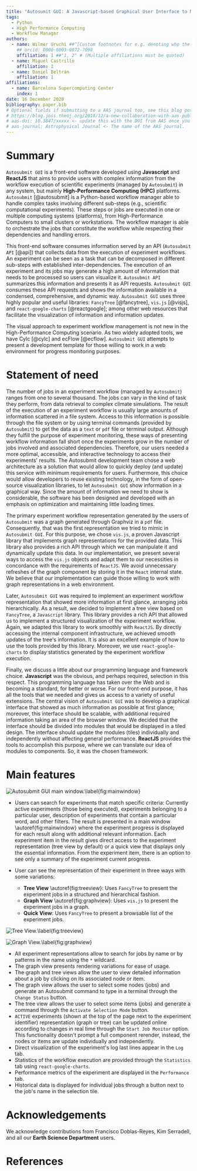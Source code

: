 ```yaml
---
title: "Autosumit GUI: A Javascript-based Graphical User Interface to Monitor Experiments Workflow Execution"
tags:
  - Python
  - High Performance Computing
  - Workflow Manager
authors:
  - name: Wilmer Uruchi ##^[Custom footnotes for e.g. denoting who the corresponding author is can be included like this.]
    ## orcid: 0000-0003-0872-7098
    affiliation: 1 ##"1, 2" # (Multiple affiliations must be quoted)
  - name: Miguel Castrillo
    affiliation: 1
  - name: Daniel Beltrán
    affiliation: 1
affiliations:
  - name: Barcelona Supercomputing Center
    index: 1
date: 16 December 2020
bibliography: paper.bib
# Optional fields if submitting to a AAS journal too, see this blog post:
# https://blog.joss.theoj.org/2018/12/a-new-collaboration-with-aas-publishing
# aas-doi: 10.3847/xxxxx <- update this with the DOI from AAS once you know it.
# aas-journal: Astrophysical Journal <- The name of the AAS journal.
---
```


# Summary

`Autosubmit GUI` is a front-end software developed using **Javascript** and **ReactJS** that aims to provide users with complex information from the workflow execution of scientific experiments (managed by `Autosubmit`) in any system, but mainly **High-Performance Computing (HPC)** platforms.
`Autosubmit` [@autosubmit] is a Python-based workflow manager able to handle complex tasks involving different sub-steps (e.g., scientific computational experiments). These steps or jobs are executed in one or multiple computing systems (platforms), from High-Performance Computers to small clusters or workstations. The workflow manager is able to orchestrate the jobs that constitute the workflow while respecting their dependencies and handling errors.

This front-end software consumes information served by an API (`Autosubmit API` [@api]) that collects data from the execution of experiment workflows. An experiment can be seen as a task that can be decomposed in different sub-steps with established inter-dependencies. The execution of an experiment and its jobs may generate a high amount of information that needs to be processed so users can visualize it. `Autosubmit API` summarizes this information and presents it as API requests. `Autosubmit GUI` consumes these API requests and shows the information available in a condensed, comprehensive, and dynamic way. `Autosubmit GUI` uses three highly popular and useful libraries: `FancyTree` [@fancytree], `vis.js` [@visjs], and `react-google-charts` [@reactgoogle]; among other web resources that facilitate the visualization of information and information updates.

The visual approach to experiment workflow management is not new in the High-Performance Computing scenario. As two widely adopted tools, we have Cylc [@cylc] and ecFlow [@ecflow]. `Autosubmit GUI` attempts to present a development template for those willing to work in a web environment for progress monitoring purposes.

# Statement of need

The number of jobs in an experiment workflow (managed by `Autosubmit`) ranges from one to several thousand. The jobs can vary in the kind of task they perform, from data retrieval to complex climate simulations. The result of the execution of an experiment workflow is usually large amounts of information scattered in a file system.
Access to this information is possible through the file system or by using terminal commands (provided by `Autosubmit`) to get the data as a `text` or `pdf` file or terminal output. Although they fulfill the purpose of experiment monitoring, these ways of presenting workflow information fall short once the experiments grow in the number of jobs involved and associated dependencies. Therefore, our users needed a more optimal, accessible, and interactive technology to access their experiments' results. The Autosubmit development team chose a web architecture as a solution that would allow to quickly deploy (and update) this service with minimum requirements for users. Furthermore, this choice would allow developers to reuse existing technology, in the form of open-source visualization libraries, to let `Autosubmit GUI` show information in a graphical way. Since the amount of information we need to show is considerable, the software has been designed and developed with an emphasis on optimization and maintaining little loading times.

The primary experiment workflow representation generated by the users of `Autosubmit` was a graph generated through Graphviz in a `pdf` file. Consequently, that was the first representation we tried to mimic in `Autosubmit GUI`. For this purpose, we chose `vis.js`, a proven Javascript library that implements graph representations for the provided data. This library also provides a rich API through which we can manipulate it and dynamically update this data. In our implementation, we present several ways to access the `vis.js` objects and adapt them to our necessities in concordance with the requirements of `ReactJS`. We avoid unnecessary refreshes of the graph component by storing it in the `React` internal state. We believe that our implementation can guide those willing to work with graph representations in a web environment.

Later, `Autosubmit GUI` was required to implement an experiment workflow representation that showed more information at first glance, arranging jobs hierarchically. As a result, we decided to implement a tree view based on `FancyTree`, a `Javascript` library. This library provides a rich API that allowed us to implement a structured visualization of the experiment workflow. Again, we adapted this library to work smoothly with `ReactJS`. By directly accessing the internal component infrastructure, we achieved smooth updates of the tree's information. It is also an excellent example of how to use the tools provided by this library. Moreover, we use `react-google-charts` to display statistics generated by the experiment workflow execution.

Finally, we discuss a little about our programming language and framework choice. **Javascript** was the obvious, and perhaps required, selection in this respect. This programming language has taken over the Web and is becoming a standard, for better or worse. For our front-end purpose, it has all the tools that we needed and gives us access to a variety of useful extensions. The central vision of `Autosubmit GUI` was to develop a graphical interface that showed as much information as possible at first glance; moreover, this interface should be scalable, with additional required information taking an area of the browser window. We decided that the interface should be divided into modules that would be displayed in a tiled design. The interface should update the modules (tiles) individually and independently without affecting general performance. **ReactJS** provides the tools to accomplish this purpose, where we can translate our idea of modules to components. So, it was the chosen framework.

# Main features

![Autosubmit GUI main window.\label{fig:mainwindow}](mainwindow.jpg)

- Users can search for experiments that match specific criteria: Currently active experiments (those being executed), experiments belonging to a particular user, description of experiments that contain a particular word, and other filters. The result is presented in a main window \autoref{fig:mainwindow} where the experiment progress is displayed for each result along with additional relevant information. Each experiment item in the result gives direct access to the experiment representation (tree view by default) or a quick view that displays only the essential information. From the experiment item, there is an option to see only a summary of the experiment current progress.

- User can see the representation of their experiment in three ways with some variations:
  - **Tree View** \autoref{fig:treeview}: Uses `FancyTree` to present the experiment jobs in a structured and hierarchical fashion.
  - **Graph View** \autoref{fig:graphview}: Uses `vis.js` to present the experiment jobs in a graph.
  - **Quick View**: Uses `FancyTree` to present a browsable list of the experiment jobs.

![Tree View.\label{fig:treeview}](treeview.jpg)

![Graph View.\label{fig:graphview}](graphview.jpg)

- All experiment representations allow to search for jobs by name or by patterns in the name using the `*` wildcard.
- The graph view presents rendering variations for ease of usage.
- The graph and tree views allow the user to view detailed information about a job by clicking on its associated node or item.
- The graph view allows the user to select some nodes (jobs) and generate an Autosubmit command to type in a terminal through the `Change Status` button.
- The tree view allows the user to select some items (jobs) and generate a command through the `Activate Selection Mode` button.
- `ACTIVE` experiments (shown at the top of the page next to the experiment identifier) representation (graph or tree) can be updated online according to changes in real time through the `Start Job Monitor` option. This functionality doesn't prompt a full component rerender, instead, the nodes or items are update individually and independently.
- Direct visualization of the experiment's log last lines appear in the `Log` tab.
- Statistics of the workflow execution are provided through the `Statistics` tab using `react-google-charts`.
- Performance metrics of the experiment are displayed in the `Performance` tab.
- Historical data is displayed for individual jobs through a button next to the job's name in the selection tile.

<!-- # Citations -->

<!-- Work in progress -->

<!-- If you want to cite a software repository URL (e.g. something on GitHub without a preferred
citation) then you can do it with the example BibTeX entry below for @fidgit.

For a quick reference, the following citation commands can be used. -->

<!-- # Figures

Work in progress. -->

# Acknowledgements

We acknowledge contributions from Francisco Doblas-Reyes, Kim Serradell, and all our **Earth Science Department** users.

# References

